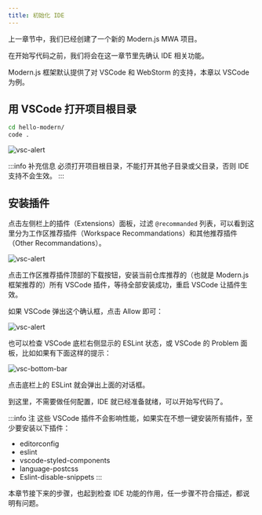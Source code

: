 ```yaml
---
title: ​初始化 IDE​​​​
---
```


上一章节中，我们已经创建了一个新的 Modern.js MWA 项目。

在开始写代码之前，我们将会在这一章节里先确认 IDE 相关功能。

Modern.js 框架默认提供了对 VSCode 和 WebStorm 的支持，本章以 VSCode 为例。

## 用 VSCode 打开项目根目录

```bash
cd hello-modern/
code .
```

![vsc-alert](https://lf3-static.bytednsdoc.com/obj/eden-cn/aphqeh7uhohpquloj/modern-js/docs/vsc-mwa.png)

:::info 补充信息
必须打开项目根目录，不能打开其他子目录或父目录，否则 IDE 支持不会生效。
:::

## 安装插件

点击左侧栏上的插件（Extensions）面板，过滤 `@recommanded` 列表，可以看到这里分为工作区推荐插件（Workspace Recommandations）和其他推荐插件（Other Recommandations）。

![vsc-alert](https://lf3-static.bytednsdoc.com/obj/eden-cn/aphqeh7uhohpquloj/modern-js/docs/vsc-plugin.png)

点击工作区推荐插件顶部的下载按钮，安装当前仓库推荐的（也就是 Modern.js 框架推荐的）所有 VSCode 插件，等待全部安装成功，重启 VSCode 让插件生效。

如果 VSCode 弹出这个确认框，点击 Allow 即可：

![vsc-alert](https://lf3-static.bytednsdoc.com/obj/eden-cn/aphqeh7uhohpquloj/modern-js/docs/vsc-alert.png)

也可以检查 VSCode 底栏右侧显示的 ESLint 状态，或 VSCode 的 Problem 面板，比如如果有下面这样的提示：

![vsc-bottom-bar](https://lf3-static.bytednsdoc.com/obj/eden-cn/aphqeh7uhohpquloj/modern-js/docs/vsc-bottom-bar.png)

点击底栏上的 ESLint 就会弹出上面的对话框。

到这里，不需要做任何配置，IDE 就已经准备就绪，可以开始写代码了。

:::info 注
这些 VSCode 插件不会影响性能，如果实在不想一键安装所有插件，至少要安装以下插件：

- editorconfig
- eslint
- vscode-styled-components
- language-postcss
- Eslint-disable-snippets
:::

本章节接下来的步骤，也起到检查 IDE 功能的作用，任一步骤不符合描述，都说明有问题。

